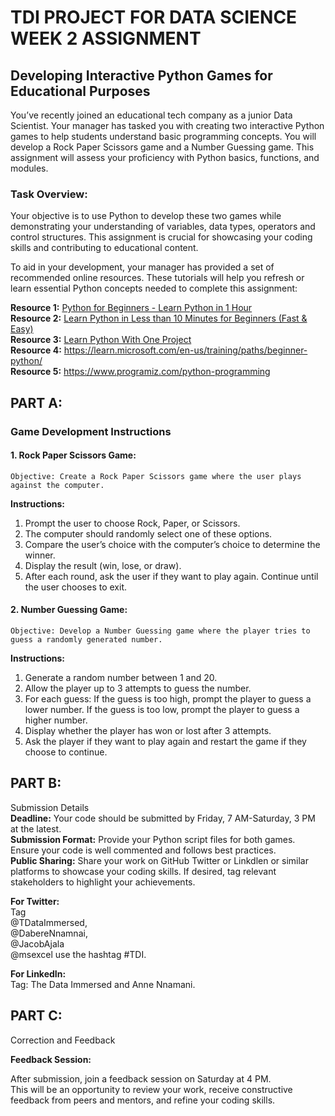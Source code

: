 
# TDI PROJECT FOR DATA SCIENCE WEEK 2 ASSIGNMENT

## Developing Interactive Python Games for Educational Purposes

You’ve recently joined an educational tech company as a junior Data Scientist. Your manager has tasked you with creating two interactive Python games to help students understand basic programming concepts. You will develop a Rock Paper Scissors game and a Number Guessing game. This assignment will assess your proficiency with Python basics, functions, and modules.

### Task Overview:
Your objective is to use Python to develop these two games while demonstrating your understanding of variables, data types, operators and control structures. This assignment is crucial for showcasing your coding skills and contributing to educational content.

To aid in your development, your manager has provided a set of recommended online resources. These tutorials will help you refresh or learn essential Python concepts needed to complete this assignment:

 **Resource 1:** [Python for Beginners - Learn Python in 1 Hour](https://youtu.be/kqtD5dpn9C8?si=kDbO9Zm4nsENO86Y&t=330)
 <br>**Resource 2:** [Learn Python in Less than 10 Minutes for Beginners (Fast & Easy)](https://youtu.be/fWjsdhR3z3c?si=Yp-TqrYl9U9eCzl5) <br>
**Resource 3:** [Learn Python With One Project](https://youtu.be/th4OBktqK1I?si=jQMc12IaC8dX2FdQ) <br>
**Resource 4:** https://learn.microsoft.com/en-us/training/paths/beginner-python/ <br>
**Resource 5:** https://www.programiz.com/python-programming


## PART A: 
### Game Development Instructions

#### 1. Rock Paper Scissors Game:
    Objective: Create a Rock Paper Scissors game where the user plays against the computer.
**Instructions:**
1. Prompt the user to choose Rock, Paper, or Scissors.
2. The computer should randomly select one of these options.
3. Compare the user’s choice with the computer’s choice to determine the winner.
4. Display the result (win, lose, or draw).
5. After each round, ask the user if they want to play again. Continue until the user chooses to exit.

#### 2. Number Guessing Game:
    Objective: Develop a Number Guessing game where the player tries to guess a randomly generated number.
**Instructions:**
1. Generate a random number between 1 and 20.
2. Allow the player up to 3 attempts to guess the number.
3. For each guess:
    If the guess is too high, prompt the player to guess a lower number.
    If the guess is too low, prompt the player to guess a higher number.
4. Display whether the player has won or lost after 3 attempts.
5. Ask the player if they want to play again and restart the game if they choose to continue.

    
## PART B: 
Submission Details
<br>**Deadline:** Your code should be submitted by Friday, 7 AM-Saturday, 3 PM at the latest.
<br>**Submission Format:** Provide your Python script files for both games. Ensure your code is well commented and follows best practices.
<br>**Public Sharing:** Share your work on GitHub Twitter or Linkdlen or similar platforms to showcase your coding skills. If desired, tag relevant stakeholders to highlight your achievements.

**For Twitter:** <br>
Tag <br> @TDataImmersed,
<br>@DabereNnamnai,
<br>@JacobAjala
<br>@msexcel
use the hashtag #TDI.

**For LinkedIn:** <br>
Tag: The Data Immersed and Anne Nnamani.

## PART C: 

Correction and Feedback

**Feedback Session:**

After submission, join a feedback session on Saturday at 4 PM. <br> This will be an opportunity to review your work, receive constructive feedback from peers and mentors, and refine your coding skills.
